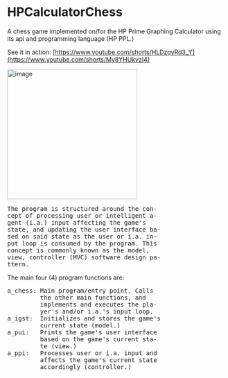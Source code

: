 # HPCalculatorChess
A chess game implemented on/for the HP Prime Graphing Calculator using its api and programming language (HP PPL.)

See it in action:
[https://www.youtube.com/shorts/HLDzqyRd3_Y](https://www.youtube.com/shorts/My8YHUkvzI4)

<img width="300" alt="image" src="https://github.com/rperez-rosario/HPCalculatorChess/assets/24212098/9a273ddf-95f5-40d1-b06f-a3f7d99c292e">


<pre>The program is structured around the con-
cept of processing user or intelligent a-
gent (i.a.) input affecting the game's 
state, and updating the user interface ba-
sed on said state as the user or i.a. in-
put loop is consumed by the program. This
concept is commonly known as the model, 
view, controller (MVC) software design pa-
ttern.</pre>

The main four (4) program functions are:

<pre>a_chess: Main program/entry point. Calls
         the other main functions, and 
         implements and executes the pla-
         yer's and/or i.a.'s input loop. 
a_igst:  Initializes and stores the game's
         current state (model.)
a_pui:   Prints the game's user interface
         based on the game's current sta-
         te (view.)
a_ppi:   Processes user or i.a. input and
         affects the game's current state 
         accordingly (controller.)</pre>
